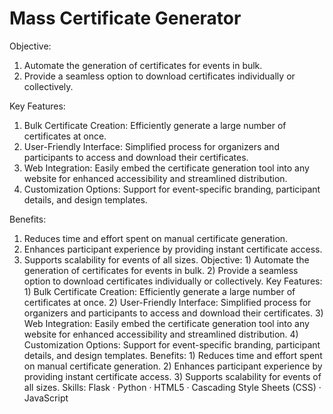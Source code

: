 # Mass Certificate Generator

Objective:

1) Automate the generation of certificates for events in bulk.
2) Provide a seamless option to download certificates individually or collectively.

Key Features:

1) Bulk Certificate Creation: Efficiently generate a large number of certificates at once.
2) User-Friendly Interface: Simplified process for organizers and participants to access and download their certificates.
3) Web Integration: Easily embed the certificate generation tool into any website for enhanced accessibility and streamlined distribution.
4) Customization Options: Support for event-specific branding, participant details, and design templates.

Benefits:

1) Reduces time and effort spent on manual certificate generation.
2) Enhances participant experience by providing instant certificate access.
3) Supports scalability for events of all sizes.
Objective: 1) Automate the generation of certificates for events in bulk. 2) Provide a seamless option to download certificates individually or collectively. Key Features: 1) Bulk Certificate Creation: Efficiently generate a large number of certificates at once. 2) User-Friendly Interface: Simplified process for organizers and participants to access and download their certificates. 3) Web Integration: Easily embed the certificate generation tool into any website for enhanced accessibility and streamlined distribution. 4) Customization Options: Support for event-specific branding, participant details, and design templates. Benefits: 1) Reduces time and effort spent on manual certificate generation. 2) Enhances participant experience by providing instant certificate access. 3) Supports scalability for events of all sizes.
Skills: Flask · Python · HTML5 · Cascading Style Sheets (CSS) · JavaScript
